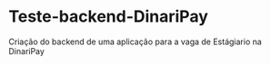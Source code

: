 # Teste-backend-DinariPay
Criação do backend de uma aplicação para a vaga de Estágiario na DinariPay
